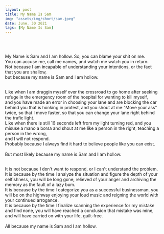 ```yaml
---
layout: post
title: My Name Is Sam
img: "assets/img/short/sam.jpeg"
date: June, 30 2021
tags: [My Name Is Sam]
---
```

  
<br><br>
<div align="left">

My Name is Sam and I am hollow. So, you can blame your shit on me.<br>
You can accuse me, call me names, and watch me watch you in return.<br>
Not because I am incapable of understanding your intentions, or the fact that you are shallow,<br>
but because my name is Sam and I am hollow.<br> <br>

Like when I am draggin myself over the crossroad to go home after seeking refuge in the emergency room of the hospital for wanting to kill myself,<br>
and you have made an error in choosing your lane and are blocking the car behind you that is honking in protest, and you shout at me "Move your ass" twice, so that I move faster, so that you can change your lane right behind the trafic light. <br>
Like when there is still 16 seconds left from my light turning red, and you misuse a mano a borsa and shout at me like a person in the right, teaching a person in the wrong, <br> and I will not respond. <br>
Probably because I always find it hard to believe people like you can exist.<br><br>
But most likely because my name is Sam and I am hollow.<br><br>

It is not because I don't want to respond, or I can't understand the problem. It is because by the time I analyze the situation and figure the depth of your selfishness, you will be long gone, relieved of your anger and archiving the memory as the fault of a lazy bum. <br>
It is because by the time I categorize you as a successful businessman, you will be on the highway enjoying your loud music and reigning the world with your continued arrogance.<br>
It is because by the time I finalize scanning the experience for my mistake and find none, you will have reached a conclusion that mistake was mine, and will have carried on with your life, guilt-free.<br><br>
All because my name is Sam and I am hollow.<br>
  

</div>
<br><br>
<br><br>
<br><br>
<br><br>
<br><br>
<br><br> 
